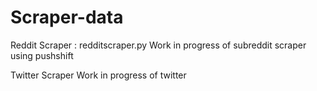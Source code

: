 # Scraper-data

Reddit Scraper : redditscraper.py 
Work in progress of subreddit scraper using pushshift

Twitter Scraper 
Work in progress of twitter 
